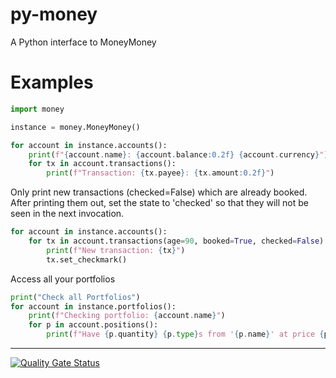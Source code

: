 # py-money

A Python interface to MoneyMoney

# Examples

```py
import money

instance = money.MoneyMoney()

for account in instance.accounts():
    print(f"{account.name}: {account.balance:0.2f} {account.currency}")
    for tx in account.transactions():
        print(f"Transaction: {tx.payee}: {tx.amount:0.2f}")
```

Only print new transactions (checked=False) which are already booked.
After printing them out, set the state to 'checked' so that they
will not be seen in the next invocation.

```py
for account in instance.accounts():
    for tx in account.transactions(age=90, booked=True, checked=False):
        print(f"New transaction: {tx}")
        tx.set_checkmark()
```

Access all your portfolios

```py
print("Check all Portfolios")
for account in instance.portfolios():
    print(f"Checking portfolio: {account.name}")
    for p in account.positions():
        print(f"Have {p.quantity} {p.type}s from '{p.name}' at price {p.price} {p.currencyOfPrice}")
```

---

[![Quality Gate Status](https://sonarcloud.io/api/project_badges/measure?project=MirkoDziadzka_py-money&metric=alert_status)](https://sonarcloud.io/summary/new_code?id=MirkoDziadzka_py-money)
